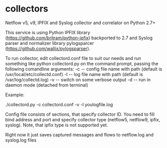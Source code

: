 # collectors
Netflow v5, v9, IPFIX and Syslog collector and correlator on Python 2.7+

This service is using Python IPFIX library 
(https://github.com/britram/python-ipfix) backported to 2.7 and Syslog parser
and normalizer library pylogsparcer (https://github.com/wallix/pylogsparser).

To run collector, edit collectord.conf file to suit our needs and run
something like python collectord.py on the command prompt, passing the
following comandline arguments:
  -c <filename> -- config file name with path
                   (default is /usr/local/etc/collectd.conf)
  -l <filename> -- log file name with path (default is /var/log/collectd.log)
  -v -- switch on some verbose output
  -d -- run in daemon mode (detached from terminal)

Example:

  ./collectord.py -c collectord.conf -v -l youlogfile.log


Config file consists of sections, that specify collector ID. You need to fill
bind address and port and specify collector type (netflow5, netflow9, ipfix,
syslog). Note, that ipfix type is not supported yet.

Right now it just saves captured messages and flows to netflow.log and 
syslog.log files
